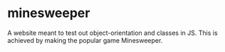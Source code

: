 # minesweeper
A website meant to test out object-orientation and classes in JS. This is achieved by making the popular game Minesweeper.
